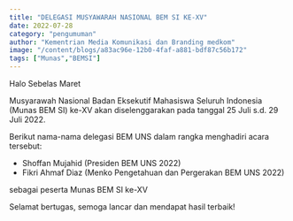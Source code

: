 ```yaml
---
title: "DELEGASI MUSYAWARAH NASIONAL BEM SI KE-XV"
date: 2022-07-28
category: "pengumuman"
author: "Kementrian Media Komunikasi dan Branding medkom"
image: "/content/blogs/a83ac96e-12b0-4faf-a881-bdf87c56b172"
tags: ["Munas","BEMSI"]
---
```


Halo Sebelas Maret 

Musyarawah Nasional Badan Eksekutif Mahasiswa Seluruh Indonesia (Munas BEM SI) ke-XV akan diselenggarakan pada tanggal 25 Juli s.d. 29 Juli 2022.

Berikut nama-nama delegasi BEM UNS dalam rangka menghadiri acara tersebut:

- Shoffan Mujahid (Presiden BEM UNS 2022)
- Fikri Ahmaf Diaz (Menko Pengetahuan dan Pergerakan BEM UNS 2022)

sebagai peserta Munas BEM SI ke-XV

Selamat bertugas, semoga lancar dan mendapat hasil terbaik! 
